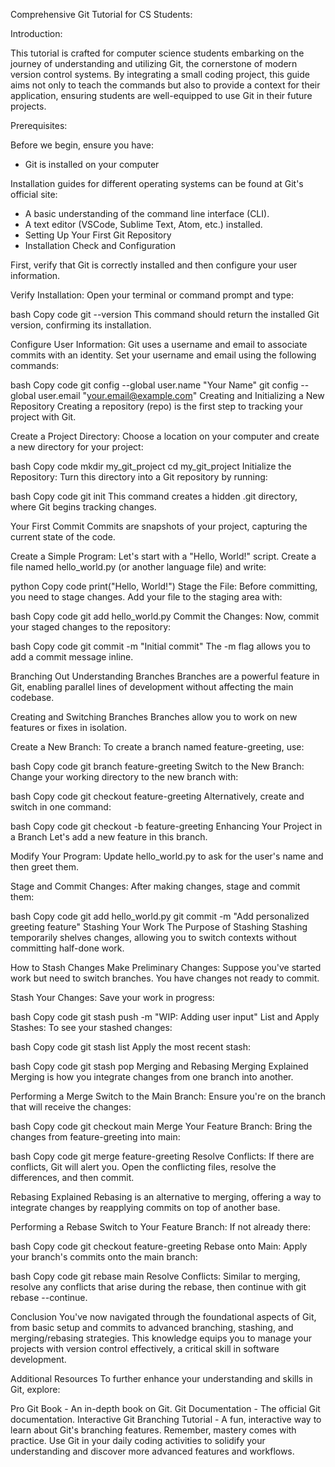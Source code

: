 Comprehensive Git Tutorial for CS Students:

Introduction:

This tutorial is crafted for computer science students embarking on the journey of understanding and utilizing Git, the cornerstone of modern version control systems. By integrating a small coding project, this guide aims not only to teach the commands but also to provide a context for their application, ensuring students are well-equipped to use Git in their future projects.

Prerequisites:

Before we begin, ensure you have:

- Git is installed on your computer

Installation guides for different operating systems can be found at Git's official site:
- A basic understanding of the command line interface (CLI).
- A text editor (VSCode, Sublime Text, Atom, etc.) installed.
- Setting Up Your First Git Repository
- Installation Check and Configuration

First, verify that Git is correctly installed and then configure your user information.

Verify Installation: Open your terminal or command prompt and type:

bash
Copy code
git --version
This command should return the installed Git version, confirming its installation.

Configure User Information: Git uses a username and email to associate commits with an identity. Set your username and email using the following commands:

bash
Copy code
git config --global user.name "Your Name"
git config --global user.email "your.email@example.com"
Creating and Initializing a New Repository
Creating a repository (repo) is the first step to tracking your project with Git.

Create a Project Directory: Choose a location on your computer and create a new directory for your project:

bash
Copy code
mkdir my_git_project
cd my_git_project
Initialize the Repository: Turn this directory into a Git repository by running:

bash
Copy code
git init
This command creates a hidden .git directory, where Git begins tracking changes.

Your First Commit
Commits are snapshots of your project, capturing the current state of the code.

Create a Simple Program: Let's start with a "Hello, World!" script. Create a file named hello_world.py (or another language file) and write:

python
Copy code
print("Hello, World!")
Stage the File: Before committing, you need to stage changes. Add your file to the staging area with:

bash
Copy code
git add hello_world.py
Commit the Changes: Now, commit your staged changes to the repository:

bash
Copy code
git commit -m "Initial commit"
The -m flag allows you to add a commit message inline.

Branching Out
Understanding Branches
Branches are a powerful feature in Git, enabling parallel lines of development without affecting the main codebase.

Creating and Switching Branches
Branches allow you to work on new features or fixes in isolation.

Create a New Branch: To create a branch named feature-greeting, use:

bash
Copy code
git branch feature-greeting
Switch to the New Branch: Change your working directory to the new branch with:

bash
Copy code
git checkout feature-greeting
Alternatively, create and switch in one command:

bash
Copy code
git checkout -b feature-greeting
Enhancing Your Project in a Branch
Let's add a new feature in this branch.

Modify Your Program: Update hello_world.py to ask for the user's name and then greet them.

Stage and Commit Changes: After making changes, stage and commit them:

bash
Copy code
git add hello_world.py
git commit -m "Add personalized greeting feature"
Stashing Your Work
The Purpose of Stashing
Stashing temporarily shelves changes, allowing you to switch contexts without committing half-done work.

How to Stash Changes
Make Preliminary Changes: Suppose you've started work but need to switch branches. You have changes not ready to commit.

Stash Your Changes: Save your work in progress:

bash
Copy code
git stash push -m "WIP: Adding user input"
List and Apply Stashes: To see your stashed changes:

bash
Copy code
git stash list
Apply the most recent stash:

bash
Copy code
git stash pop
Merging and Rebasing
Merging Explained
Merging is how you integrate changes from one branch into another.

Performing a Merge
Switch to the Main Branch: Ensure you're on the branch that will receive the changes:

bash
Copy code
git checkout main
Merge Your Feature Branch: Bring the changes from feature-greeting into main:

bash
Copy code
git merge feature-greeting
Resolve Conflicts: If there are conflicts, Git will alert you. Open the conflicting files, resolve the differences, and then commit.

Rebasing Explained
Rebasing is an alternative to merging, offering a way to integrate changes by reapplying commits on top of another base.

Performing a Rebase
Switch to Your Feature Branch: If not already there:

bash
Copy code
git checkout feature-greeting
Rebase onto Main: Apply your branch's commits onto the main branch:

bash
Copy code
git rebase main
Resolve Conflicts: Similar to merging, resolve any conflicts that arise during the rebase, then continue with git rebase --continue.

Conclusion
You've now navigated through the foundational aspects of Git, from basic setup and commits to advanced branching, stashing, and merging/rebasing strategies. This knowledge equips you to manage your projects with version control effectively, a critical skill in software development.

Additional Resources
To further enhance your understanding and skills in Git, explore:

Pro Git Book - An in-depth book on Git.
Git Documentation - The official Git documentation.
Interactive Git Branching Tutorial - A fun, interactive way to learn about Git's branching features.
Remember, mastery comes with practice. Use Git in your daily coding activities to solidify your understanding and discover more advanced features and workflows.

